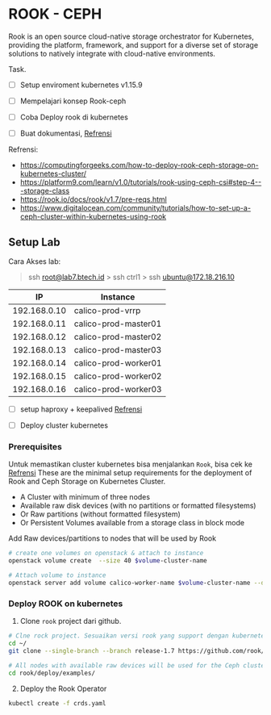 # ROOK - CEPH

Rook is an open source cloud-native storage orchestrator for Kubernetes, providing the platform, framework, and support for a diverse set of storage solutions to natively integrate with cloud-native environments.

Task.
- [ ] Setup enviroment kubernetes v1.15.9
- [ ] Mempelajari konsep Rook-ceph
- [ ] Coba Deploy rook di kubernetes
- [ ] Buat dokumentasi, [Refrensi](https://docs.google.com/document/d/1iohAm71UrHNTCA5z4mQOpQhU05FjHIrGR1jbgjrzhE8/edit)


Refrensi:
- https://computingforgeeks.com/how-to-deploy-rook-ceph-storage-on-kubernetes-cluster/ 
- https://platform9.com/learn/v1.0/tutorials/rook-using-ceph-csi#step-4---storage-class
- https://rook.io/docs/rook/v1.7/pre-reqs.html
- https://www.digitalocean.com/community/tutorials/how-to-set-up-a-ceph-cluster-within-kubernetes-using-rook

## Setup Lab

Cara Akses lab:
> ssh root@lab7.btech.id > ssh ctrl1 > ssh ubuntu@172.18.216.10

| IP           | Instance |
| ------------ | ----------| 
|192.168.0.10 | calico-prod-vrrp |
|192.168.0.11 | calico-prod-master01 |
|192.168.0.12 | calico-prod-master02 |
|192.168.0.13 | calico-prod-master03 |
|192.168.0.14 | calico-prod-worker01 |
|192.168.0.15 | calico-prod-worker02 |
|192.168.0.16 | calico-prod-worker03 |

- [ ] setup haproxy + keepalived [Refrensi](https://go.btech.id/ops/bri/-/issues/311)
- [ ] Deploy cluster kubernetes 


### Prerequisites

Untuk memastikan cluster kubernetes bisa menjalankan `Rook`, bisa cek ke [Refrensi](https://rook.io/docs/rook/v1.7/pre-reqs.html)
These are the minimal setup requirements for the deployment of Rook and Ceph Storage on Kubernetes Cluster.

- A Cluster with minimum of three nodes
- Available raw disk devices (with no partitions or formatted filesystems)
- Or Raw partitions (without formatted filesystem)
- Or Persistent Volumes available from a storage class in block mode 

Add Raw devices/partitions to nodes that will be used by Rook

```bash
# create one volumes on openstack & attach to instance
openstack volume create  --size 40 $volume-cluster-name

# Attach volume to instance
openstack server add volume calico-worker-name $volume-cluster-name --device /dev/vdb
```

### Deploy ROOK on kubernetes

1. Clone `rook` project dari github. 

```bash 
# Clne rock project. Sesuaikan versi rook yang support dengan kubernetes
cd ~/
git clone --single-branch --branch release-1.7 https://github.com/rook/rook.git

# All nodes with available raw devices will be used for the Ceph cluster. As stated earlier, at least three nodes are required
cd rook/deploy/examples/
```

2. Deploy the Rook Operator

```bash
kubectl create -f crds.yaml
```
